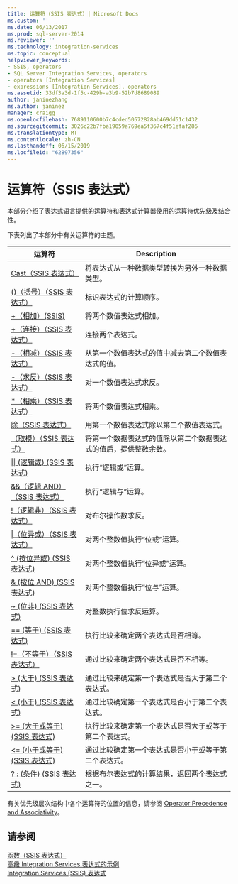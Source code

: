```yaml
---
title: 运算符（SSIS 表达式）| Microsoft Docs
ms.custom: ''
ms.date: 06/13/2017
ms.prod: sql-server-2014
ms.reviewer: ''
ms.technology: integration-services
ms.topic: conceptual
helpviewer_keywords:
- SSIS, operators
- SQL Server Integration Services, operators
- operators [Integration Services]
- expressions [Integration Services], operators
ms.assetid: 33df3a3d-1f5c-429b-a3b9-52b7d8689089
author: janinezhang
ms.author: janinez
manager: craigg
ms.openlocfilehash: 7689110600b7c4cded50572828ab469dd51c1432
ms.sourcegitcommit: 3026c22b7fba19059a769ea5f367c4f51efaf286
ms.translationtype: MT
ms.contentlocale: zh-CN
ms.lasthandoff: 06/15/2019
ms.locfileid: "62897356"
---
```

# <a name="operators-ssis-expression"></a>运算符（SSIS 表达式）
  本部分介绍了表达式语言提供的运算符和表达式计算器使用的运算符优先级及结合性。  
  
 下表列出了本部分中有关运算符的主题。  
  
|运算符|Description|  
|--------------|-----------------|  
|[Cast（SSIS 表达式）](cast-ssis-expression.md)|将表达式从一种数据类型转换为另外一种数据类型。|  
|[()（括号）（SSIS 表达式）](parentheses-ssis-expression.md)|标识表达式的计算顺序。|  
|[+（相加）(SSIS)](add-ssis.md)|将两个数值表达式相加。|  
|[+（连接）（SSIS 表达式）](concatenate-ssis-expression.md)|连接两个表达式。|  
|[-（相减）（SSIS 表达式）](subtract-ssis-expression.md)|从第一个数值表达式的值中减去第二个数值表达式的值。|  
|[-（求反）（SSIS 表达式）](negate-ssis-expression.md)|对一个数值表达式求反。|  
|[*（相乘）（SSIS 表达式）](multiply-ssis-expression.md)|将两个数值表达式相乘。|  
|[除（SSIS 表达式）](divide-ssis-expression.md)|用第一个数值表达式除以第二个数值表达式。|  
|[（取模）（SSIS 表达式）](modulo-ssis-expression.md)|将第一个数据表达式的值除以第二个数据表达式的值后，提供整数余数。|  
|[&#124;&#124; &#40;逻辑或&#41; &#40;SSIS 表达式&#41;](logical-or-ssis-expression.md)|执行“逻辑或”运算。|  
|[&&（逻辑 AND）（SSIS 表达式）](logical-and-ssis-expression.md)|执行“逻辑与”运算。|  
|[\!（逻辑非）（SSIS 表达式）](logical-not-ssis-expression.md)|对布尔操作数求反。|  
|[&#124;（位异或）（SSIS 表达式）](bitwise-inclusive-or-ssis-expression.md)|对两个整数值执行“位或”运算。|  
|[^ &#40;按位异或&#41; &#40;SSIS 表达式&#41;](bitwise-exclusive-or-ssis-expression.md)|对两个整数值执行“位异或”运算。|  
|[& &#40;按位 AND&#41; &#40;SSIS 表达式&#41;](bitwise-and-ssis-expression.md)|对两个整数值执行“位与”运算。|  
|[~ &#40;位非&#41; &#40;SSIS 表达式&#41;](bitwise-not-ssis-expression.md)|对整数执行位求反运算。|  
|[== &#40;等于&#41; &#40;SSIS 表达式&#41;](equal-ssis-expression.md)|执行比较来确定两个表达式是否相等。|  
|[\!=（不等于）（SSIS 表达式）](unequal-ssis-expression.md)|通过比较来确定两个表达式是否不相等。|  
|[&#62; &#40;大于&#41; &#40;SSIS 表达式&#41;](greater-than-ssis-expression.md)|通过比较来确定第一个表达式是否大于第二个表达式。|  
|[&#60; &#40;小于&#41; &#40;SSIS 表达式&#41;](less-than-ssis-expression.md)|通过比较确定第一个表达式是否小于第二个表达式。|  
|[&#62;= &#40;大于或等于&#41; &#40;SSIS 表达式&#41;](greater-than-or-equal-to-ssis-expression.md)|执行比较来确定第一个表达式是否大于或等于第二个表达式。|  
|[&#60;= &#40;小于或等于&#41; &#40;SSIS 表达式&#41;](less-than-or-equal-to-ssis-expression.md)|通过比较确定第一个表达式是否小于或等于第二个表达式。|  
|[? : &#40;条件&#41; &#40;SSIS 表达式&#41;](conditional-ssis-expression.md)|根据布尔表达式的计算结果，返回两个表达式之一。|  
  
 有关优先级层次结构中各个运算符的位置的信息，请参阅 [Operator Precedence and Associativity](operator-precedence-and-associativity.md)。  
  
## <a name="see-also"></a>请参阅  
 [函数（SSIS 表达式）](functions-ssis-expression.md)   
 [高级 Integration Services 表达式的示例](examples-of-advanced-integration-services-expressions.md)   
 [Integration Services &#40;SSIS&#41; 表达式](integration-services-ssis-expressions.md)  
  
  
